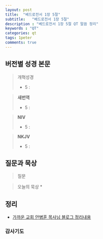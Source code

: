 ```yaml
---
layout: post
title:  "베드로전서 1장 5절"
subtitle:   "베드로전서 1장 5절"
description : "베드로전서 1장 5절 QT 말씀 정리"
keywords : "QT"
categories: qt
tags: 1peter
comments: true
---
```


## 버전별 성경 본문

> 개혁성경
>* 5 : 

> **새번역**
>* 5 : 

> **NIV**
>* 5 : 

> **NKJV**
>* 5 : 

## 질문과 묵상

> 질문

> 오늘의 묵상
>* 

## 정리
* [가까운 교회 안병훈 목사님 블로그 정리내용]()

### 감사기도